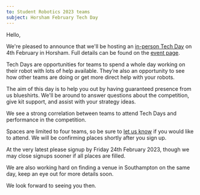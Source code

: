 ```yaml
---
to: Student Robotics 2023 teams
subject: Horsham February Tech Day
---
```


Hello,

We're pleased to announce that we'll be hosting an [in-person Tech Day][event]
on 4th February in Horsham. Full details can be found on the [event page][event].

Tech Days are opportunities for teams to spend a whole day working on their
robot with lots of help available. They’re also an opportunity to see how other
teams are doing or get more direct help with your robots.

The aim of this day is to help you out by having guaranteed presence from us
blueshirts. We'll be around to answer questions about the competition, give kit
support, and assist with your strategy ideas.

We see a strong correlation between teams to attend Tech Days and performance in
the competition.

Spaces are limited to four teams, so be sure to [let us know][tech-day-signup] if
you would like to attend. We will be confirming places shortly after you sign up.

At the very latest please signup by Friday 24th February 2023, though we may
close signups sooner if all places are filled.

We are also working hard on finding a venue in Southampton on the same day, keep
an eye out for more details soon.

We look forward to seeing you then.

[event]: https://studentrobotics.org/events/sr2023/horsham-tech-day-february/
[tech-day-signup]: https://forms.gle/xqUxJ6GFqbJfeJdZ9
